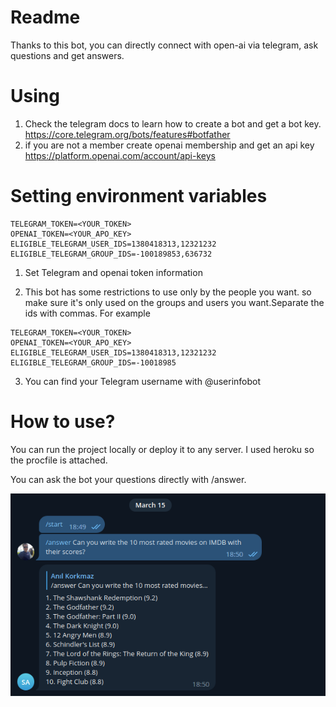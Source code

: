 # Readme

Thanks to this bot, you can directly connect with open-ai via telegram, ask questions and get answers.

# Using
1. Check the telegram docs to learn how to create a bot and get a bot key. https://core.telegram.org/bots/features#botfather
1. if you are not a member create openai membership and get an api key https://platform.openai.com/account/api-keys

# Setting environment variables


```
TELEGRAM_TOKEN=<YOUR_TOKEN>
OPENAI_TOKEN=<YOUR_APO_KEY>
ELIGIBLE_TELEGRAM_USER_IDS=1380418313,12321232
ELIGIBLE_TELEGRAM_GROUP_IDS=-100189853,636732
```
1. Set Telegram and openai token information

2. This bot has some restrictions to use only by the people you want.  so make sure it's only used on the groups and users you want.Separate the ids with commas.
For example

```
TELEGRAM_TOKEN=<YOUR_TOKEN>
OPENAI_TOKEN=<YOUR_APO_KEY>
ELIGIBLE_TELEGRAM_USER_IDS=1380418313,12321232
ELIGIBLE_TELEGRAM_GROUP_IDS=-10018985
```
3. You can find your Telegram username with @userinfobot

# How to use?

You can run the project locally or deploy it to any server. I used heroku so the procfile is attached.

You can ask the bot your questions directly with /answer.

![image info](./telegram_open_ai_bot.png)

